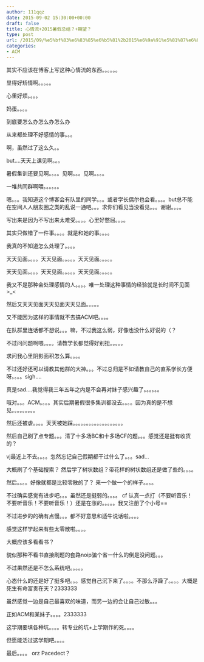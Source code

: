 ```yaml
---
author: 111qqz
date: 2015-09-02 15:30:00+00:00
draft: false
title: 心情流+2015暑假总结？+期望？
type: post
url: /2015/09/%e5%bf%83%e6%83%85%e6%b5%81%2b2015%e6%9a%91%e5%81%87%e6%80%bb%e7%bb%93%ef%bc%9f%2b%e6%9c%9f%e6%9c%9b%ef%bc%9f/
categories:
- ACM
---
```


其实不应该在博客上写这种心情流的东西。。。。。。




显得好矫情啊。。。。。




心里好烦。。。。




妈蛋。。。。




到底要怎么办怎么办怎么办




从来都处理不好感情的事。。。




啊，虽然过了这么久。。




but....天天上课见啊。。。




暑假集训还要见啊。。。。见啊。。。见啊。。。。




一堆共同群啊喂。。。。。。




嗯。。。我知道这个博客会有队里的同学。。。或者学长偶尔也会看。。。。but总不能在空间人人朋友圈之类的乱说一通吧。。。求你们看见当没看见。。。谢谢。。。。




写出来是因为不写出来太难受。。。。心里好憋屈。。。。




其实只做错了一件事。。。。就是和她的事。。。。




我真的不知道怎么处理了。。。。




天天见面。。。。天天见面。。。。。天天见面。。。。。




天天见面。。。。天天见面。。。。。天天见面。。。。。




我又不是那种会处理感情的人。。。。唯一处理这种事情的经验就是长时间不见面>_<




然后又天天见面天天见面天天见面。。。。。




又不能因为这样的事情就不去搞ACM吧。。。。




在队群里连话都不想说。。。嘛，不过我这么弱，好像也没什么好说的（？




不过问问题啊喂。。。。请教学长都觉得好别扭。。。。。




求问我心里阴影面积怎么算。。。。




不过还好还可以请教其他群的大神。。。不过总归是不如请教自己的直系学长方便呀。。。。sigh....




真是sad....我觉得我三年五年之内是不会再对妹子感兴趣了。。。。。。







哦对。。。ACM。。。。其实后期暑假很多集训都没去。。。。因为真的是不想见。。。。。。。。。




然后还被虐。。。。天天被她踩。。。。。。。。。。。。。。。。。。。




然后自己刷了点专题。。。清了十多场BC和十多场CF的题。。。感觉还是挺有收货的？




vj最近上不去。。。。忽然忘记自己假期都干过什么了。。。sad...




大概刷了个基础搜索？ 然后学了树状数组？带花样的树状数组还是做了些的。。。。




然后。。。。好像就都是比较零散的了？ 来一个做一个的样子。。。。




不过确实感觉有进步吧。。。虽然还是挺弱的。。。。 cf  认真一点打（不要听音乐！不要听音乐！不要听音乐！）还是在涨的。。。。。我又注册了个小号==




不过进步的的确有点慢。。。都不好意思和适牛说话啦。。。。




感觉这样学起来有些太零散啦。。。。




大概应该多看看书？




貌似那种不看书直接刷题的套路noip骗个省一什么的倒是没问题。。。




不过果然还是不怎么系统吧。。。。。




心态什么的还是好了挺多吧。。。感觉自己沉下来了。。。。不那么浮躁了。。。。大概是死生有命富贵在天？2333333




虽然感觉一边是自己最喜欢的味道，而另一边的会让自己过敏。。。




正如ACM和某妹子。。。。2333333







这学期要填各种坑。。。。转专业的坑+上学期作的死。。。。




但愿能活过这学期吧。。。。







最后。。。。 orz Pacedect？



